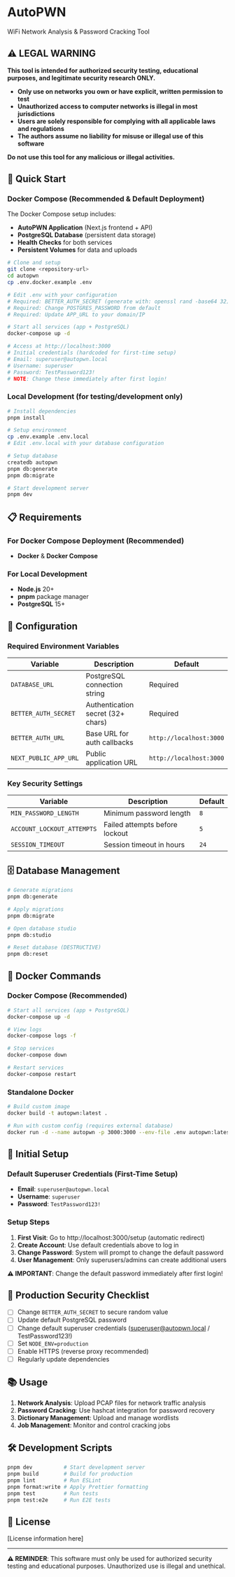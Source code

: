 # AutoPWN

WiFi Network Analysis & Password Cracking Tool

## ⚠️ LEGAL WARNING

**This tool is intended for authorized security testing, educational purposes, and legitimate security research ONLY.**

- **Only use on networks you own or have explicit, written permission to test**
- **Unauthorized access to computer networks is illegal in most jurisdictions**
- **Users are solely responsible for complying with all applicable laws and regulations**
- **The authors assume no liability for misuse or illegal use of this software**

**Do not use this tool for any malicious or illegal activities.**

## 🚀 Quick Start

### Docker Compose (Recommended & Default Deployment)

The Docker Compose setup includes:

- **AutoPWN Application** (Next.js frontend + API)
- **PostgreSQL Database** (persistent data storage)
- **Health Checks** for both services
- **Persistent Volumes** for data and uploads

```bash
# Clone and setup
git clone <repository-url>
cd autopwn
cp .env.docker.example .env

# Edit .env with your configuration
# Required: BETTER_AUTH_SECRET (generate with: openssl rand -base64 32)
# Required: Change POSTGRES_PASSWORD from default
# Required: Update APP_URL to your domain/IP

# Start all services (app + PostgreSQL)
docker-compose up -d

# Access at http://localhost:3000
# Initial credentials (hardcoded for first-time setup)
# Email: superuser@autopwn.local
# Username: superuser
# Password: TestPassword123!
# NOTE: Change these immediately after first login!
```

### Local Development (for testing/development only)

```bash
# Install dependencies
pnpm install

# Setup environment
cp .env.example .env.local
# Edit .env.local with your database configuration

# Setup database
createdb autopwn
pnpm db:generate
pnpm db:migrate

# Start development server
pnpm dev
```

## 📋 Requirements

### For Docker Compose Deployment (Recommended)

- **Docker** & **Docker Compose**

### For Local Development

- **Node.js** 20+
- **pnpm** package manager
- **PostgreSQL** 15+

## 🔧 Configuration

### Required Environment Variables

| Variable              | Description                       | Default                 |
| --------------------- | --------------------------------- | ----------------------- |
| `DATABASE_URL`        | PostgreSQL connection string      | Required                |
| `BETTER_AUTH_SECRET`  | Authentication secret (32+ chars) | Required                |
| `BETTER_AUTH_URL`     | Base URL for auth callbacks       | `http://localhost:3000` |
| `NEXT_PUBLIC_APP_URL` | Public application URL            | `http://localhost:3000` |

### Key Security Settings

| Variable                   | Description                    | Default |
| -------------------------- | ------------------------------ | ------- |
| `MIN_PASSWORD_LENGTH`      | Minimum password length        | `8`     |
| `ACCOUNT_LOCKOUT_ATTEMPTS` | Failed attempts before lockout | `5`     |
| `SESSION_TIMEOUT`          | Session timeout in hours       | `24`    |

## 🗄️ Database Management

```bash
# Generate migrations
pnpm db:generate

# Apply migrations
pnpm db:migrate

# Open database studio
pnpm db:studio

# Reset database (DESTRUCTIVE)
pnpm db:reset
```

## 🐳 Docker Commands

### Docker Compose (Recommended)

```bash
# Start all services (app + PostgreSQL)
docker-compose up -d

# View logs
docker-compose logs -f

# Stop services
docker-compose down

# Restart services
docker-compose restart
```

### Standalone Docker

```bash
# Build custom image
docker build -t autopwn:latest .

# Run with custom config (requires external database)
docker run -d --name autopwn -p 3000:3000 --env-file .env autopwn:latest
```

## 🔐 Initial Setup

### Default Superuser Credentials (First-Time Setup)

- **Email**: `superuser@autopwn.local`
- **Username**: `superuser`
- **Password**: `TestPassword123!`

### Setup Steps

1. **First Visit**: Go to http://localhost:3000/setup (automatic redirect)
2. **Create Account**: Use default credentials above to log in
3. **Change Password**: System will prompt to change the default password
4. **User Management**: Only superusers/admins can create additional users

**⚠️ IMPORTANT**: Change the default password immediately after first login!

## 🚨 Production Security Checklist

- [ ] Change `BETTER_AUTH_SECRET` to secure random value
- [ ] Update default PostgreSQL password
- [ ] Change default superuser credentials (superuser@autopwn.local / TestPassword123!)
- [ ] Set `NODE_ENV=production`
- [ ] Enable HTTPS (reverse proxy recommended)
- [ ] Regularly update dependencies

## 📚 Usage

1. **Network Analysis**: Upload PCAP files for network traffic analysis
2. **Password Cracking**: Use hashcat integration for password recovery
3. **Dictionary Management**: Upload and manage wordlists
4. **Job Management**: Monitor and control cracking jobs

## 🛠️ Development Scripts

```bash
pnpm dev          # Start development server
pnpm build        # Build for production
pnpm lint         # Run ESLint
pnpm format:write # Apply Prettier formatting
pnpm test         # Run tests
pnpm test:e2e     # Run E2E tests
```

## 📄 License

[License information here]

---

**⚠️ REMINDER**: This software must only be used for authorized security testing and educational purposes. Unauthorized use is illegal and unethical.
